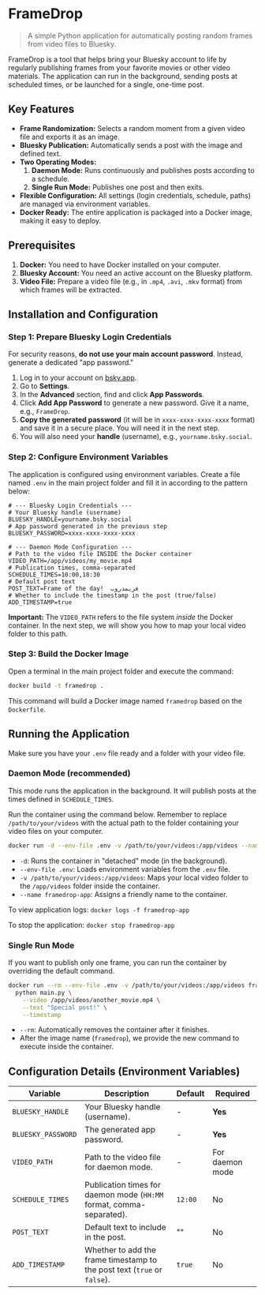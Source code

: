 # FrameDrop

> A simple Python application for automatically posting random frames from video files to Bluesky.

FrameDrop is a tool that helps bring your Bluesky account to life by regularly publishing frames from your favorite movies or other video materials. The application can run in the background, sending posts at scheduled times, or be launched for a single, one-time post.

## Key Features

-   **Frame Randomization:** Selects a random moment from a given video file and exports it as an image.
-   **Bluesky Publication:** Automatically sends a post with the image and defined text.
-   **Two Operating Modes:**
    1.  **Daemon Mode:** Runs continuously and publishes posts according to a schedule.
    2.  **Single Run Mode:** Publishes one post and then exits.
-   **Flexible Configuration:** All settings (login credentials, schedule, paths) are managed via environment variables.
-   **Docker Ready:** The entire application is packaged into a Docker image, making it easy to deploy.

## Prerequisites

1.  **Docker:** You need to have Docker installed on your computer.
2.  **Bluesky Account:** You need an active account on the Bluesky platform.
3.  **Video File:** Prepare a video file (e.g., in `.mp4`, `.avi`, `.mkv` format) from which frames will be extracted.

## Installation and Configuration

### Step 1: Prepare Bluesky Login Credentials

For security reasons, **do not use your main account password**. Instead, generate a dedicated "app password."

1.  Log in to your account on [bsky.app](https://bsky.app).
2.  Go to **Settings**.
3.  In the **Advanced** section, find and click **App Passwords**.
4.  Click **Add App Password** to generate a new password. Give it a name, e.g., `FrameDrop`.
5.  **Copy the generated password** (it will be in `xxxx-xxxx-xxxx-xxxx` format) and save it in a secure place. You will need it in the next step.
6.  You will also need your **handle** (username), e.g., `yourname.bsky.social`.

### Step 2: Configure Environment Variables

The application is configured using environment variables. Create a file named `.env` in the main project folder and fill it in according to the pattern below:

```env
# --- Bluesky Login Credentials ---
# Your Bluesky handle (username)
BLUESKY_HANDLE=yourname.bsky.social
# App password generated in the previous step
BLUESKY_PASSWORD=xxxx-xxxx-xxxx-xxxx

# --- Daemon Mode Configuration ---
# Path to the video file INSIDE the Docker container
VIDEO_PATH=/app/videos/my_movie.mp4
# Publication times, comma-separated
SCHEDULE_TIMES=10:00,18:30
# Default post text
POST_TEXT=Frame of the day!  فريمدروب
# Whether to include the timestamp in the post (true/false)
ADD_TIMESTAMP=true
```

**Important:** The `VIDEO_PATH` refers to the file system *inside* the Docker container. In the next step, we will show you how to map your local video folder to this path.

### Step 3: Build the Docker Image

Open a terminal in the main project folder and execute the command:

```bash
docker build -t framedrop .
```

This command will build a Docker image named `framedrop` based on the `Dockerfile`.

## Running the Application

Make sure you have your `.env` file ready and a folder with your video file.

### Daemon Mode (recommended)

This mode runs the application in the background. It will publish posts at the times defined in `SCHEDULE_TIMES`.

Run the container using the command below. Remember to replace `/path/to/your/videos` with the actual path to the folder containing your video files on your computer.

```bash
docker run -d --env-file .env -v /path/to/your/videos:/app/videos --name framedrop-app framedrop
```

-   `-d`: Runs the container in "detached" mode (in the background).
-   `--env-file .env`: Loads environment variables from the `.env` file.
-   `-v /path/to/your/videos:/app/videos`: Maps your local video folder to the `/app/videos` folder inside the container.
-   `--name framedrop-app`: Assigns a friendly name to the container.

To view application logs:
`docker logs -f framedrop-app`

To stop the application:
`docker stop framedrop-app`

### Single Run Mode

If you want to publish only one frame, you can run the container by overriding the default command.

```bash
docker run --rm --env-file .env -v /path/to/your/videos:/app/videos framedrop \
  python main.py \
    --video /app/videos/another_movie.mp4 \
    --text "Special post!" \
    --timestamp
```

-   `--rm`: Automatically removes the container after it finishes.
-   After the image name (`framedrop`), we provide the new command to execute inside the container.

## Configuration Details (Environment Variables)

| Variable          | Description                                                                                      | Default   | Required      |
| ----------------- | ------------------------------------------------------------------------------------------------ | --------- | ------------- |
| `BLUESKY_HANDLE`  | Your Bluesky handle (username).                                                                  | -         | **Yes**       |
| `BLUESKY_PASSWORD`| The generated app password.                                                                      | -         | **Yes**       |
| `VIDEO_PATH`      | Path to the video file for daemon mode.                                                          | -         | For daemon mode |
| `SCHEDULE_TIMES`  | Publication times for daemon mode (`HH:MM` format, comma-separated).                             | `12:00`   | No            |
| `POST_TEXT`       | Default text to include in the post.                                                             | ""        | No            |
| `ADD_TIMESTAMP`   | Whether to add the frame timestamp to the post text (`true` or `false`).                         | `true`    | No            |

```